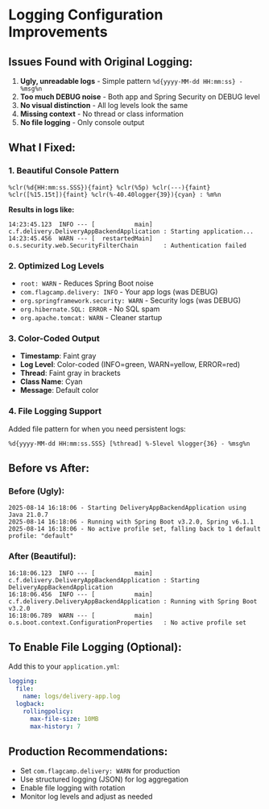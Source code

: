 # Logging Configuration Improvements

## Issues Found with Original Logging:

1. **Ugly, unreadable logs** - Simple pattern `%d{yyyy-MM-dd HH:mm:ss} - %msg%n`
2. **Too much DEBUG noise** - Both app and Spring Security on DEBUG level
3. **No visual distinction** - All log levels look the same
4. **Missing context** - No thread or class information
5. **No file logging** - Only console output

## What I Fixed:

### 1. **Beautiful Console Pattern**
```
%clr(%d{HH:mm:ss.SSS}){faint} %clr(%5p) %clr(---){faint} %clr([%15.15t]){faint} %clr(%-40.40logger{39}){cyan} : %m%n
```

**Results in logs like:**
```
14:23:45.123  INFO --- [           main] c.f.delivery.DeliveryAppBackendApplication : Starting application...
14:23:45.456  WARN --- [  restartedMain] o.s.security.web.SecurityFilterChain       : Authentication failed
```

### 2. **Optimized Log Levels**
- `root: WARN` - Reduces Spring Boot noise
- `com.flagcamp.delivery: INFO` - Your app logs (was DEBUG)
- `org.springframework.security: WARN` - Security logs (was DEBUG)
- `org.hibernate.SQL: ERROR` - No SQL spam
- `org.apache.tomcat: WARN` - Cleaner startup

### 3. **Color-Coded Output**
- **Timestamp**: Faint gray
- **Log Level**: Color-coded (INFO=green, WARN=yellow, ERROR=red)
- **Thread**: Faint gray in brackets
- **Class Name**: Cyan
- **Message**: Default color

### 4. **File Logging Support**
Added file pattern for when you need persistent logs:
```
%d{yyyy-MM-dd HH:mm:ss.SSS} [%thread] %-5level %logger{36} - %msg%n
```

## Before vs After:

### Before (Ugly):
```
2025-08-14 16:18:06 - Starting DeliveryAppBackendApplication using Java 21.0.7
2025-08-14 16:18:06 - Running with Spring Boot v3.2.0, Spring v6.1.1
2025-08-14 16:18:06 - No active profile set, falling back to 1 default profile: "default"
```

### After (Beautiful):
```
16:18:06.123  INFO --- [           main] c.f.delivery.DeliveryAppBackendApplication : Starting DeliveryAppBackendApplication
16:18:06.456  INFO --- [           main] c.f.delivery.DeliveryAppBackendApplication : Running with Spring Boot v3.2.0
16:18:06.789  WARN --- [           main] o.s.boot.context.ConfigurationProperties   : No active profile set
```

## To Enable File Logging (Optional):
Add this to your `application.yml`:
```yaml
logging:
  file:
    name: logs/delivery-app.log
  logback:
    rollingpolicy:
      max-file-size: 10MB
      max-history: 7
```

## Production Recommendations:
- Set `com.flagcamp.delivery: WARN` for production
- Use structured logging (JSON) for log aggregation
- Enable file logging with rotation
- Monitor log levels and adjust as needed